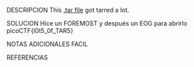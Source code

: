 DESCRIPCION
This [.tar file](https://jupiter.challenges.picoctf.org/static/52084b5ad360b25f9af83933114324e0/1000.tar) got tarred a lot.

SOLUCION
Hice un FOREMOST y después un EOG para abrirlo
picoCTF{l0t5_0f_TAR5}

NOTAS ADICIONALES
FACIL

REFERENCIAS